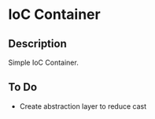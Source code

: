 # IoC Container

## Description

Simple IoC Container. 

## To Do

- Create abstraction layer to reduce cast

 